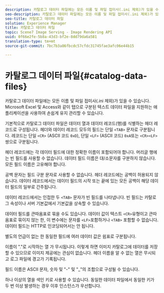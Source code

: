 ```yaml
---
description: 카탈로그 데이터 파일에는 모든 이름 및 파일 접미사(.ini 제외)가 있을 수 있습니다. Microsoft Excel 및 Access와 같이 탭으로 구분된 텍스트 데이터 파일을 지원하는 애플리케이션을 사용하여 손쉽게 유지 관리할 수 있습니다.
seo-description: 카탈로그 데이터 파일에는 모든 이름 및 파일 접미사(.ini 제외)가 있을 수 있습니다. Microsoft Excel 및 Access와 같이 탭으로 구분된 텍스트 데이터 파일을 지원하는 애플리케이션을 사용하여 손쉽게 유지 관리할 수 있습니다.
seo-title: 카탈로그 데이터 파일
solution: Experience Manager
title: 카탈로그 데이터 파일
topic: Scene7 Image Serving - Image Rendering API
uuid: 0f66e2fe-5b8a-43d3-bf2e-8dd79da6a581
translation-type: tm+mt
source-git-commit: 7bc7b3a86fbcdc57cfdc31745fae3afc06e44b15

---
```



# 카탈로그 데이터 파일{#catalog-data-files}

카탈로그 데이터 파일에는 모든 이름 및 파일 접미사(.ini 제외)가 있을 수 있습니다. Microsoft Excel 및 Access와 같이 탭으로 구분된 텍스트 데이터 파일을 지원하는 애플리케이션을 사용하여 손쉽게 유지 관리할 수 있습니다.

기본적으로 카탈로그 데이터 파일은 데이터 열과 데이터 레코드(행)를 식별하는 헤더 레코드로 구성됩니다. 헤더와 데이터 레코드 모두의 필드는 단일 `<TAB>` 문자로 구분됩니다. 레코드는 단일 `<CR>` (ASCII 코드 `0xD`), 단일 `<LF>` (ASCII 코드) `0xA`또는 `<CR><LF>` 쌍으로 구분됩니다.

헤더 레코드에는 각 데이터 필드에 대한 정확한 이름이 포함되어야 합니다. 머리글 행에는 빈 필드를 사용할 수 없습니다. 데이터 필드 이름은 대/소문자를 구분하지 않습니다. 모든 필드 이름은 고유해야 합니다.

공백 문자는 필드 구분 문자로 사용할 수 없습니다. 헤더 레코드에는 공백이 허용되지 않습니다. 데이터 레코드에서는 데이터 필드의 시작 또는 끝에 있는 모든 공백이 해당 데이터 필드의 일부로 간주됩니다.

데이터 레코드에서는 인접한 두 `<TAB>` 문자가 빈 필드를 나타냅니다. 빈 필드는 카탈로그 속성이나 서버 기본값에서 기본값을 상속할 수 있습니다.

데이터 필드를 큰따옴표로 묶을 수도 있습니다. 데이터 값이 텍스트 `<CR>`유형이고 큰따옴표로 묶이지 않는 한, 이 변수에는 문자를 `<LF>`포함하거나 `<TAB>` 포함할 수 없습니다. 데이터 필드는 HTTP로 인코딩되어서는 안 됩니다.

별도의 언급이 없는 한 동일한 필드에 여러 데이터 값은 쉼표로 구분됩니다.

이름이 &quot;.&quot;로 시작하는 열 가 무시됩니다. 이렇게 하면 이미지 카탈로그에 데이터를 저장할 수 있으므로 이미지 제공에는 관심이 없습니다. 헤더 이름을 알 수 없는 열은 무시되고 로그 파일에 경고가 기록됩니다.

필드 이름은 ASCII 문자, 숫자 및 &quot;-&quot; 및 &quot;_&quot;의 조합으로 구성될 수 있습니다.

하나 이상의 열을 색인 키로 사용할 수 있습니다. 동일한 데이터 파일에서 동일한 키가 두 번 이상 발생하는 경우 이후 인스턴스가 우선합니다.
